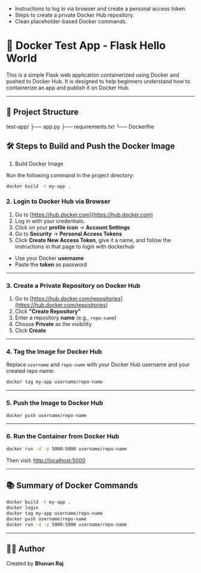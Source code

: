 

* Instructions to log in via browser and create a personal access token.
* Steps to create a private Docker Hub repository.
* Clean placeholder-based Docker commands.




# 🐳 Docker Test App - Flask Hello World

This is a simple Flask web application containerized using Docker and pushed to Docker Hub. It is designed to help beginners understand how to containerize an app and publish it on Docker Hub.

---

## 📁 Project Structure



test-app/
├── app.py
├── requirements.txt
└── Dockerfile



## 🛠️ Steps to Build and Push the Docker Image
1. Build Docker Image


Run the following command in the project directory:

```bash
docker build -t my-app .
```


### 2. Login to Docker Hub via Browser

1. Go to [https://hub.docker.com](https://hub.docker.com)
2. Log in with your credentials.
3. Click on your **profile icon** → **Account Settings**
4. Go to **Security** → **Personal Access Tokens**
5. Click **Create New Access Token**, give it a name, and  follow the instructions in that page to login with dockerhub



* Use your Docker **username**
* Paste the **token** as password

---

### 3. Create a Private Repository on Docker Hub

1. Go to [https://hub.docker.com/repositories](https://hub.docker.com/repositories)
2. Click **"Create Repository"**
3. Enter a repository **name** (e.g., `repo-name`)
4. Choose **Private** as the visibility
5. Click **Create**

---

### 4. Tag the Image for Docker Hub

Replace `username` and `repo-name` with your Docker Hub username and your created repo name:

```bash
docker tag my-app username/repo-name
```

---

### 5. Push the Image to Docker Hub

```bash
docker push username/repo-name
```

---

### 6. Run the Container from Docker Hub

```bash
docker run -d -p 5000:5000 username/repo-name
```

Then visit: [http://localhost:5000](http://localhost:5000)

---

## 📚 Summary of Docker Commands

```bash
docker build -t my-app .
docker login
docker tag my-app username/repo-name
docker push username/repo-name
docker run -d -p 5000:5000 username/repo-name
```

---

## 👨‍🏫 Author

Created by **Bhuvan Raj**

```
